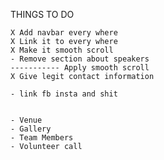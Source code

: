 THINGS TO DO

    X Add navbar every where
    X Link it to every where
    X Make it smooth scroll
    - Remove section about speakers
    ----------- Apply smooth scroll
    X Give legit contact information

    - link fb insta and shit


    - Venue
    - Gallery
    - Team Members
    - Volunteer call
